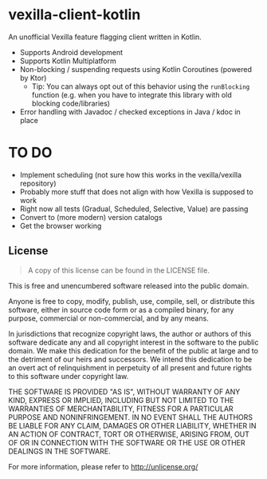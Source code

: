 # vexilla-client-kotlin

An unofficial Vexilla feature flagging client written in Kotlin.

- Supports Android development
- Supports Kotlin Multiplatform
- Non-blocking / suspending requests using Kotlin Coroutines (powered by Ktor)
    - Tip: You can always opt out of this behavior using the `runBlocking` function (e.g. when you have to integrate
      this library with old blocking code/libraries)
- Error handling with Javadoc / checked exceptions in Java / kdoc in place

# TO DO

- Implement scheduling (not sure how this works in the vexilla/vexilla repository)
- Probably more stuff that does not align with how Vexilla is supposed to work
- Right now all tests (Gradual, Scheduled, Selective, Value) are passing
- Convert to (more modern) version catalogs
- Get the browser working

## License

> A copy of this license can be found in the LICENSE file.

This is free and unencumbered software released into the public domain.

Anyone is free to copy, modify, publish, use, compile, sell, or
distribute this software, either in source code form or as a compiled
binary, for any purpose, commercial or non-commercial, and by any
means.

In jurisdictions that recognize copyright laws, the author or authors
of this software dedicate any and all copyright interest in the
software to the public domain. We make this dedication for the benefit
of the public at large and to the detriment of our heirs and
successors. We intend this dedication to be an overt act of
relinquishment in perpetuity of all present and future rights to this
software under copyright law.

THE SOFTWARE IS PROVIDED "AS IS", WITHOUT WARRANTY OF ANY KIND,
EXPRESS OR IMPLIED, INCLUDING BUT NOT LIMITED TO THE WARRANTIES OF
MERCHANTABILITY, FITNESS FOR A PARTICULAR PURPOSE AND NONINFRINGEMENT.
IN NO EVENT SHALL THE AUTHORS BE LIABLE FOR ANY CLAIM, DAMAGES OR
OTHER LIABILITY, WHETHER IN AN ACTION OF CONTRACT, TORT OR OTHERWISE,
ARISING FROM, OUT OF OR IN CONNECTION WITH THE SOFTWARE OR THE USE OR
OTHER DEALINGS IN THE SOFTWARE.

For more information, please refer to <http://unlicense.org/>